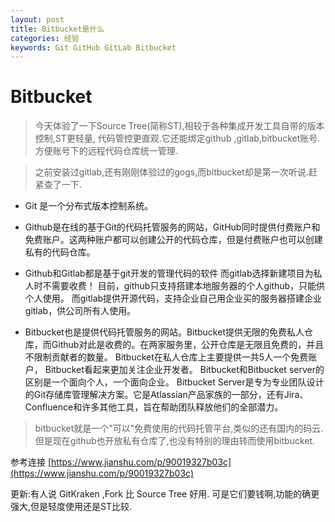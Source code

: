 ```yaml
---
layout: post
title: Bitbucket是什么
categories: 经验
keywords: Git GitHub GitLab Bitbucket
---
```


# Bitbucket

> 今天体验了一下Source Tree(简称ST),相较于各种集成开发工具自带的版本控制,ST更轻量,
代码管控更直观.它还能绑定github ,gitlab,bitbucket账号.方便账号下的远程代码仓库统一管理.

> 之前安装过gitlab,还有刚刚体验过的gogs,而bitbucket却是第一次听说.赶紧查了一下.


* Git 是一个分布式版本控制系统。
* Github是在线的基于Git的代码托管服务的网站，GitHub同时提供付费账户和免费账户。这两种账户都可以创建公开的代码仓库，但是付费账户也可以创建私有的代码仓库。

* Github和Gitlab都是基于git开发的管理代码的软件
而gitlab选择新建项目为私人时不需要收费！
目前，github只支持搭建本地服务器的个人github，只能供个人使用。 而gitlab提供开源代码，支持企业自己用企业买的服务器搭建企业gitlab，供公司所有人使用。

* Bitbucket也是提供代码托管服务的网站。Bitbucket提供无限的免费私人仓库，而Github对此是收费的。在两家服务里，公开仓库是无限且免费的，并且不限制贡献者的数量。
Bitbucket在私人仓库上主要提供一共5人一个免费账户，
Bitbucket看起来更加关注企业开发者。
Bitbucket和Bitbucket server的区别是一个面向个人，一个面向企业。
Bitbucket Server是专为专业团队设计的Git存储库管理解决方案。它是Atlassian产品家族的一部分，还有Jira、Confluence和许多其他工具，旨在帮助团队释放他们的全部潜力。

> bitbucket就是一个"可以"免费使用的代码托管平台,类似的还有国内的码云.但是现在github也开放私有仓库了,也没有特别的理由转而使用bitbucket.


参考连接 [https://www.jianshu.com/p/90019327b03c](https://www.jianshu.com/p/90019327b03c)



更新:有人说 GitKraken ,Fork 比 Source Tree 好用. 可是它们要钱啊,功能的确更强大,但是轻度使用还是ST比较.
